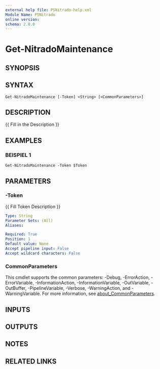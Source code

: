 ```yaml
---
external help file: PSNitrado-help.xml
Module Name: PSNitrado
online version:
schema: 2.0.0
---
```


# Get-NitradoMaintenance

## SYNOPSIS

## SYNTAX

```
Get-NitradoMaintenance [-Token] <String> [<CommonParameters>]
```

## DESCRIPTION
{{ Fill in the Description }}

## EXAMPLES

### BEISPIEL 1
```
Get-NitradoMaintenance -Token $Token
```

## PARAMETERS

### -Token
{{ Fill Token Description }}

```yaml
Type: String
Parameter Sets: (All)
Aliases:

Required: True
Position: 1
Default value: None
Accept pipeline input: False
Accept wildcard characters: False
```

### CommonParameters
This cmdlet supports the common parameters: -Debug, -ErrorAction, -ErrorVariable, -InformationAction, -InformationVariable, -OutVariable, -OutBuffer, -PipelineVariable, -Verbose, -WarningAction, and -WarningVariable. For more information, see [about_CommonParameters](http://go.microsoft.com/fwlink/?LinkID=113216).

## INPUTS

## OUTPUTS

## NOTES

## RELATED LINKS
